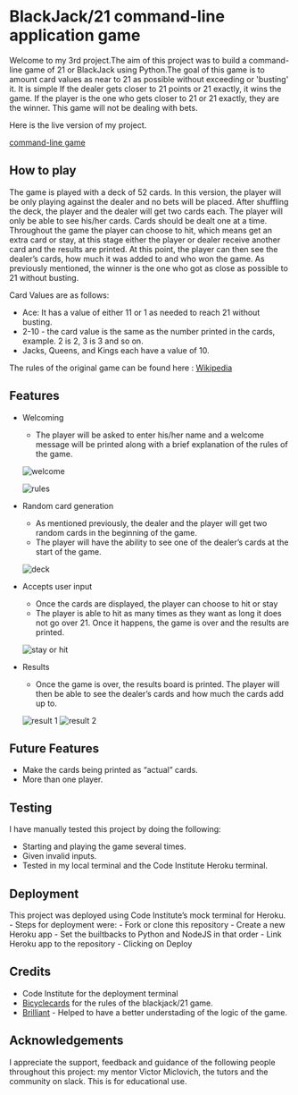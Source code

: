 # BlackJack/21 command-line application game

Welcome to my 3rd project.The aim of this project was to build a command-line game of 21 or BlackJack using Python.The goal of this game is to amount card values as near to 21 as possible without exceeding or 'busting' it. It is simple If the dealer gets closer to 21 points or 21 exactly, it wins the game. If the player is the one who gets closer to 21 or 21 exactly, they are the winner. This game will not be dealing with bets. 

Here is the live version of my project.

 [command-line game](https://game-21.herokuapp.com/)

## How to play

The game is played with a deck of 52 cards. In this version, the player will be only playing against the dealer and no bets will be placed. 
After shuffling the deck, the player and the dealer will get two cards each. The player will only be able to see his/her cards. Cards should be dealt one at a time. Throughout the game the player can choose to hit, which means get an extra card or stay, at this stage either the player or dealer receive another card and the results are printed. At this point, the player can then see the dealer’s cards, how much it was added to and who won the game. As previously mentioned, the winner is the one who got as close as possible to 21 without busting.

Card Values are as follows:
- Ace: It has a value of either 11 or 1 as needed to reach 21 without busting. 
- 2-10 -  the card  value is the same as the number printed in the cards, example. 2 is 2, 3 is 3 and so on. 
- Jacks, Queens, and Kings each have a value of 10.

The rules of the original game can be found here : [Wikipedia](https://en.wikipedia.org/wiki/Blackjack) 

## Features

* Welcoming
    * The player will be asked to enter his/her name and a welcome message will be printed along with a brief explanation of the rules of the game.

     ![welcome](https://user-images.githubusercontent.com/65717229/137708506-54297d8f-0dc9-415a-a942-ca2e5a2cccc1.PNG) 

     ![rules](https://user-images.githubusercontent.com/65717229/137708727-b5602601-c924-4172-844b-e6edccf40f6f.PNG)

* Random card generation
    * As mentioned previously, the dealer and the player will get two random cards in the beginning of the game.
    * The player will have the ability to see one of the dealer’s cards at the start of the game. 

     ![deck](https://user-images.githubusercontent.com/65717229/137708802-cfacb2b3-8def-49f0-9caf-7d5d2931564f.PNG)

* Accepts user input
    * Once the cards are displayed, the player can choose to hit or stay
    * The player is able to hit as many times as they want as long it does not go over 21. Once it happens, the game is over and the results are printed. 

     ![stay or hit](https://user-images.githubusercontent.com/65717229/137708897-175c13bd-00d3-4533-950e-664459095a47.PNG)

* Results
    * Once the game is over, the results board is printed. The player will then be able to see the dealer’s cards and how much the cards add up to.

     ![result 1](https://user-images.githubusercontent.com/65717229/137708956-e1ce7235-9793-4569-8c74-2294f6afb20c.PNG)
     ![result 2](https://user-images.githubusercontent.com/65717229/137709053-3c8aac14-abf8-4b0e-abba-145c65ad1dc1.PNG)

## Future Features

 * Make the cards being printed as “actual” cards.
 * More than one player. 

## Testing

I have manually tested this project by doing the following:

- Starting and playing the game several times. 
- Given invalid inputs.
- Tested in my local terminal and the Code Institute Heroku terminal.

## Deployment 

This project was deployed using Code Institute’s mock terminal for Heroku.
    - Steps for deployment were: 
    - Fork or clone this repository
    - Create a new Heroku app
    - Set the builtbacks to Python and NodeJS in that order
    - Link Heroku app to the repository
    - Clicking on Deploy


## Credits

* Code Institute for the deployment terminal
* [Bicyclecards](https://bicyclecards.com/how-to-play/blackjack/) for the rules of the blackjack/21 game.
* [Brilliant](https://brilliant.org/wiki/programming-blackjack/) - Helped to have a better understading of the logic of the game.


## Acknowledgements

I appreciate the support, feedback and guidance of the following people throughout this project: my mentor Victor Miclovich, the tutors and the community on slack.
This is for educational use.







